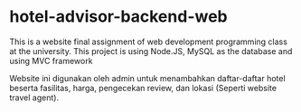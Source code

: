 # hotel-advisor-backend-web
This is a website final assignment of web development programming class at the university.
This project is using Node.JS, MySQL as the database and using MVC framework

Website ini digunakan oleh admin untuk menambahkan daftar-daftar hotel beserta fasilitas, harga, pengecekan review, dan lokasi (Seperti website travel agent).
